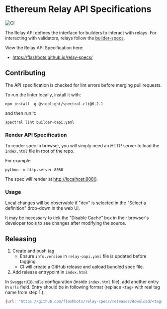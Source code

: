 # Ethereum Relay API Specifications

![CI][ci]

The Relay API defines the interface for builders to interact with relays. For
interacting with validators, relays follow the [builder-specs][builder-specs].

View the Relay API Specification here:
* https://flashbots.github.io/relay-specs/

## Contributing

The API specification is checked for lint errors before merging pull requests.

To run the linter locally, install it with:
```console
npm install -g @stoplight/spectral-cli@6.2.1
```
and then run it:
```console
spectral lint builder-oapi.yaml
```

### Render API Specification

To render spec in browser, you will simply need an HTTP server to load the
`index.html` file in root of the repo.

For example:
```console
python -m http.server 8080
```

The spec will render at [http://localhost:8080](http://localhost:8080).

### Usage

Local changes will be observable if "dev" is selected in the "Select a
definition" drop-down in the web UI.

It may be necessary to tick the "Disable Cache" box in their browser's
developer tools to see changes after modifying the source.

## Releasing

1. Create and push tag:
    - Ensure `info.version` in `relay-oapi.yaml` file is updated before tagging.
    - CI will create a GitHub release and upload bundled spec file.
2. Add release entrypoint in `index.html`

In `SwaggerUIBundle` configuration (inside `index.html` file), add another
entry in `urls` field. Entry should be in following format (replace `<tag>`
with real tag name from step 1.):

```javascript
{url: "https://github.com/flashbots/relay-specs/releases/download/<tag>/relay-oapi.yaml", name: "<tag>"},
```

[builder-specs]: https://github.com/ethereum/builder-specs
[ci]: https://github.com/flashbots/relay-specs/workflows/CI/badge.svg
